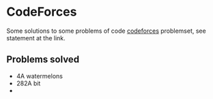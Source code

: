 # CodeForces

Some solutions to some problems of code [codeforces](problemset?order=BY_RATING_DESC) problemset, see statement at the link.

## Problems solved
* 4A watermelons
* 282A bit
*
